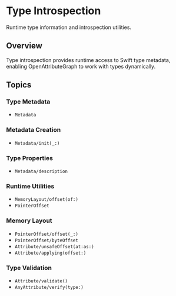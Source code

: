 # Type Introspection

Runtime type information and introspection utilities.

## Overview

Type introspection provides runtime access to Swift type metadata, enabling OpenAttributeGraph to work with types dynamically.

## Topics

### Type Metadata

- ``Metadata``

### Metadata Creation

- ``Metadata/init(_:)``

### Type Properties

- ``Metadata/description``

### Runtime Utilities

- ``MemoryLayout/offset(of:)``
- ``PointerOffset``

### Memory Layout

- ``PointerOffset/offset(_:)``
- ``PointerOffset/byteOffset``
- ``Attribute/unsafeOffset(at:as:)``
- ``Attribute/applying(offset:)``

### Type Validation

- ``Attribute/validate()``
- ``AnyAttribute/verify(type:)``
